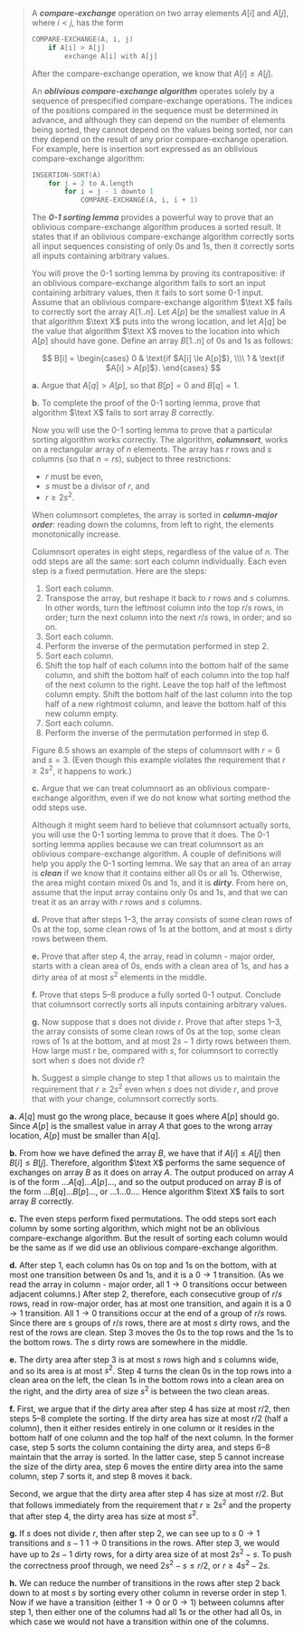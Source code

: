 > A **_compare-exchange_** operation on two array elements $A[i]$ and $A[j]$, where $i < j$, has the form
>
> ```cpp
> COMPARE-EXCHANGE(A, i, j)
>     if A[i] > A[j]
>         exchange A[i] with A[j]
> ```
>
> After the compare-exchange operation, we know that $A[i] \le A[j]$.
>
> An **_oblivious compare-exchange algorithm_** operates solely by a sequence of prespecified compare-exchange operations. The indices of the positions compared in the sequence must be determined in advance, and although they can depend on the number of elements being sorted, they cannot depend on the values being sorted, nor can they depend on the result of any prior compare-exchange operation. For example, here is insertion sort expressed as an oblivious compare-exchange algorithm:
>
> ```cpp
> INSERTION-SORT(A)
>     for j = 2 to A.length
>         for i = j - 1 downto 1
>             COMPARE-EXCHANGE(A, i, i + 1)
> ```
>
> The **_0-1 sorting lemma_** provides a powerful way to prove that an oblivious compare-exchange algorithm produces a sorted result. It states that if an oblivious compare-exchange algorithm correctly sorts all input sequences consisting of only $0$s and $1$s, then it correctly sorts all inputs containing arbitrary values.
>
> You will prove the $0$-$1$ sorting lemma by proving its contrapositive: if an oblivious compare-exchange algorithm fails to sort an input containing arbitrary values, then it fails to sort some $0$-$1$ input. Assume that an oblivious compare-exchange algorithm $\text X$ fails to correctly sort the array $A[1..n]$. Let $A[p]$ be the smallest value in $A$ that algorithm $\text X$ puts into the wrong location, and let $A[q]$ be the value that algorithm $\text X$ moves to the location into which $A[p]$ should have gone. Define an array $B[1..n]$ of $0$s and $1$s as follows:
>
> $$
> B[i] =
> \begin{cases}
>     0 & \text{if $A[i] \le A[p]$}, \\\\
>     1 & \text{if $A[i] >   A[p]$}.
> \end{cases}
> $$
>
> **a.** Argue that $A[q] > A[p]$, so that $B[p] = 0$ and $B[q] = 1$.
>
> **b.** To complete the proof of the $0$-$1$ sorting lemma, prove that algorithm $\text X$ fails to sort array $B$ correctly.
>
> Now you will use the $0$-$1$ sorting lemma to prove that a particular sorting algorithm works correctly. The algorithm, **_columnsort_**, works on a rectangular array of $n$ elements. The array has $r$ rows and $s$ columns (so that $n = rs$), subject to three restrictions:
>
> - $r$ must be even,
> - $s$ must be a divisor of $r$, and
> - $r \ge 2 s^2$.
>
> When columnsort completes, the array is sorted in **_column-major order_**: reading down the columns, from left to right, the elements monotonically increase.
>
> Columnsort operates in eight steps, regardless of the value of $n$. The odd steps are all the same: sort each column individually. Each even step is a fixed permutation. Here are the steps:
>
> 1. Sort each column.
> 2. Transpose the array, but reshape it back to $r$ rows and $s$ columns. In other words, turn the leftmost column into the top $r / s$ rows, in order; turn the next column into the next $r / s$ rows, in order; and so on.
> 3. Sort each column.
> 4. Perform the inverse of the permutation performed in step 2.
> 5. Sort each column.
> 6. Shift the top half of each column into the bottom half of the same column, and shift the bottom half of each column into the top half of the next column to the right. Leave the top half of the leftmost column empty. Shift the bottom half of the last column into the top half of a new rightmost column, and leave the bottom half of this new column empty.
> 7. Sort each column.
> 8. Perform the inverse of the permutation performed in step 6.
>
> Figure 8.5 shows an example of the steps of columnsort with $r = 6$ and $s = 3$. (Even though this example violates the requirement that $r \ge 2s^2$, it happens to work.)
>
> **c.** Argue that we can treat columnsort as an oblivious compare-exchange algorithm, even if we do not know what sorting method the odd steps use.
>
> Although it might seem hard to believe that columnsort actually sorts, you will use the $0$-$1$ sorting lemma to prove that it does. The $0$-$1$ sorting lemma applies because we can treat columnsort as an oblivious compare-exchange algorithm. A couple of definitions will help you apply the $0$-$1$ sorting lemma. We say that an area of an array is **_clean_** if we know that it contains either all $0$s or all $1$s. Otherwise, the area might contain mixed $0$s and $1$s, and it is **_dirty_**. From here on, assume that the input array contains only $0$s and $1$s, and that we can treat it as an array with $r$ rows and $s$ columns.
>
> **d.** Prove that after steps 1–3, the array consists of some clean rows of $0$s at the top, some clean rows of $1$s at the bottom, and at most $s$ dirty rows between them.
>
> **e.** Prove that after step 4, the array, read in column - major order, starts with a clean area of $0$s, ends with a clean area of $1$s, and has a dirty area of at most $s^2$ elements in the middle.
>
> **f.** Prove that steps 5–8 produce a fully sorted $0$-$1$ output. Conclude that columnsort correctly sorts all inputs containing arbitrary values.
>
> **g.** Now suppose that $s$ does not divide $r$. Prove that after steps 1–3, the array consists of some clean rows of $0$s at the top, some clean rows of $1$s at the bottom, and at most $2s - 1$ dirty rows between them. How large must $r$ be, compared with $s$, for columnsort to correctly sort when $s$ does not divide $r$?
>
> **h.** Suggest a simple change to step 1 that allows us to maintain the requirement that $r \ge 2s^2$ even when $s$ does not divide $r$, and prove that with your change, columnsort correctly sorts.

**a.** $A[q]$ must go the wrong place, because it goes where $A[p]$ should go. Since $A[p]$ is the smallest value in array $A$ that goes to the wrong array location, $A[p]$ must be smaller than $A[q]$.

**b.** From how we have defined the array $B$, we have that if $A[i] \le A[j]$ then $B[i] \le B[j]$. Therefore, algorithm $\text X$ performs the same sequence of exchanges on array $B$ as it does on array $A$. The output produced on array $A$ is of the form $\ldots A[q] \ldots A[p] \ldots$, and so the output produced on array $B$ is of the form $\ldots B[q] \ldots B[p] \ldots$, or $\ldots 1 \ldots 0 \ldots$. Hence algorithm $\text X$ fails to sort array $B$ correctly.

**c.** The even steps perform fixed permutations. The odd steps sort each column by some sorting algorithm, which might not be an oblivious compare-exchange algorithm. But the result of sorting each column would be the same as if we did use an oblivious compare-exchange algorithm.

**d.** After step 1, each column has $0$s on top and $1$s on the bottom, with at most one transition between $0$s and $1$s, and it is a $0 \to 1$ transition. (As we read the array in column - major order, all $1 \to 0$ transitions occur between adjacent columns.) After step 2, therefore, each consecutive group of $r / s$ rows, read in row-major order, has at most one transition, and again it is a $0 \to 1$ transition. All $1 \to 0$ transitions occur at the end of a group of $r / s$ rows. Since there are s groups of $r / s$ rows, there are at most $s$ dirty rows, and the rest of the rows are clean. Step 3 moves the $0$s to the top rows and the $1$s to the bottom rows. The $s$ dirty rows are somewhere in the middle.

**e.** The dirty area after step 3 is at most $s$ rows high and $s$ columns wide, and so its area is at most $s^2$. Step 4 turns the clean $0$s in the top rows into a clean area on the left, the clean $1$s in the bottom rows into a clean area on the right, and the dirty area of size $s^2$ is between the two clean areas.

**f.** First, we argue that if the dirty area after step 4 has size at most $r / 2$, then steps 5–8 complete the sorting. If the dirty area has size at most $r / 2$ (half a column), then it either resides entirely in one column or it resides in the bottom half of one column and the top half of the next column. In the former case, step 5 sorts the column containing the dirty area, and steps 6–8 maintain that the array is sorted. In the latter case, step 5 cannot increase the size of the dirty area, step 6 moves the entire dirty area into the same column, step 7 sorts it, and step 8 moves it back.

Second, we argue that the dirty area after step 4 has size at most $r / 2$. But that follows immediately from the requirement that $r \ge 2s^2$ and the property that after step 4, the dirty area has size at most $s^2$.

**g.** If $s$ does not divide $r$, then after step 2, we can see up to $s$ $0 \to 1$ transitions and $s - 1$ $1 \to 0$ transitions in the rows. After step 3, we would have up to $2s - 1$ dirty rows, for a dirty area size of at most $2s^2 - s$. To push the correctness proof through, we need $2s^2 - s \le r / 2$, or $r \ge 4s^2 - 2s$.

**h.** We can reduce the number of transitions in the rows after step 2 back down to at most $s$ by sorting every other column in reverse order in step 1. Now if we have a transition (either $1 \to 0$ or $0 \to 1$) between columns after step 1, then either one of the columns had all $1$s or the other had all $0$s, in which case we would not have a transition within one of the columns.
